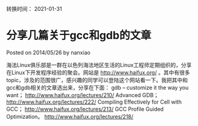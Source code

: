 转换时间： 2021-01-31

# 分享几篇关于gcc和gdb的文章
Posted on 2014/05/26 by nanxiao	

海法Linux俱乐部是一群在以色列海法地区生活的Linux工程师定期组织的，分享在Linux下开发程序经验的聚会。网站是 http://www.haifux.org/ 。其中有很多topic，涉及的范围很广，感兴趣的同学可以登陆这个网站看一下。我把其中和gcc和gdb相关的文章选出来，分享在下面：
gdb – customize it the way you want； http://www.haifux.org/lectures/210/
Advanced GDB； http://www.haifux.org/lectures/222/
Compiling Effectively for Cell with GCC； http://www.haifux.org/lectures/213/
GCC Profile Guided Optimization。 http://www.haifux.org/lectures/218/
